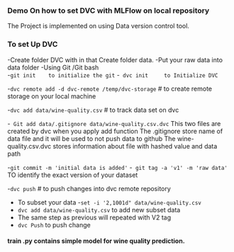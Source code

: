 ### Demo On how to set DVC with MLFlow on local repository 
The Project is implemented on using Data version control tool.
### To set Up DVC 
-Create folder DVC with in that Create folder data.
-Put your raw data into data folder 
-Using Git /Git bash  
-`git init    to initialize the git` 
-` dvc init     to Initialize DVC` 

-`dvc remote add -d dvc-remote /temp/dvc-storage`  # to create remote storage on your local machine

-`dvc add data/wine-quality.csv`    # to track data set on dvc 

-` Git add data/.gitignore data/wine-quality.csv.dvc`
This two files are created by dvc when you apply add function 
The .gitignore store name of data file and it will be used to not push data to github 
The wine-quality.csv.dvc stores information about file with hashed value and data path 

-`git commit -m 'initial data is added'`
-` git tag -a 'v1' -m 'raw data'` TO identify the exact version of your dataset 

-`dvc push` # to push changes into dvc remote repository
- To subset your data 
-`set -i '2,1001d" data/wine-quality.csv`
- `dvc add data/wine-quality.csv`  to add new subset data 
- The same step as previous will repeated with V2 tag
- `dvc Push`  to push change 
#### train .py contains  simple model for wine quality prediction.





